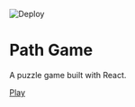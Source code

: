 ![Deploy](https://github.com/tqc/path-game/actions/workflows/deploy.yml/badge.svg?branch=master)

# Path Game

A puzzle game built with React.

[Play](http://path-game.tqclarkson.com)

